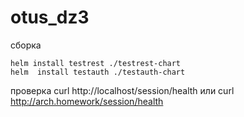 # otus_dz3
сборка 

    helm install testrest ./testrest-chart
    helm  install testauth ./testauth-chart

проверка curl http://localhost/session/health или curl http://arch.homework/session/health


